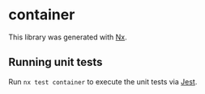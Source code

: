 # container

This library was generated with [Nx](https://nx.dev).

## Running unit tests

Run `nx test container` to execute the unit tests via [Jest](https://jestjs.io).
